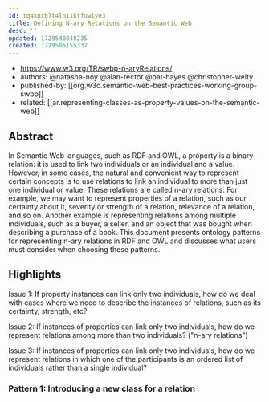 ```yaml
---
id: tq4knxb7t4ln11ktfuwiye3
title: Defining N-ary Relations on the Semantic Web
desc: ''
updated: 1729540848235
created: 1729505155337
---
```


- https://www.w3.org/TR/swbp-n-aryRelations/
- authors: @natasha-noy @alan-rector @pat-hayes @christopher-welty
- published-by: [[org.w3c.semantic-web-best-practices-working-group-swbp]]
- related: [[ar.representing-classes-as-property-values-on-the-semantic-web]]

## Abstract

In Semantic Web languages, such as RDF and OWL, a property is a binary relation: it is used to link two individuals or an individual and a value. However, in some cases, the natural and convenient way to represent certain concepts is to use relations to link an individual to more than just one individual or value. These relations are called n-ary relations. For example, we may want to represent properties of a relation, such as our certainty about it, severity or strength of a relation, relevance of a relation, and so on. Another example is representing relations among multiple individuals, such as a buyer, a seller, and an object that was bought when describing a purchase of a book. This document presents ontology patterns for representing n-ary relations in RDF and OWL and discusses what users must consider when choosing these patterns.

## Highlights

Issue 1: If property instances can link only two individuals, how do we deal with cases where we need to describe the instances of relations, such as its certainty, strength, etc?

Issue 2: If instances of properties can link only two individuals, how do we represent relations among more than two individuals? ("n-ary relations")

Issue 3: If instances of properties can link only two individuals, how do we represent relations in which one of the participants is an ordered list of individuals rather than a single individual?

### Pattern 1: Introducing a new class for a relation

